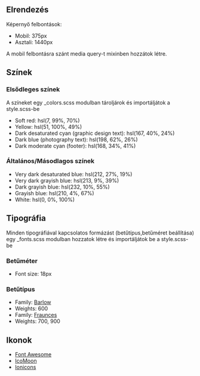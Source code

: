 ## Elrendezés

Képernyő felbontások:
- Mobil: 375px
- Asztali: 1440px

A mobil felbontásra szánt media query-t mixinben hozzátok létre.

## Színek

### Elsődleges színek

A színeket egy _colors.scss modulban tároljárok és importáljátok a style.scss-be

- Soft red: hsl(7, 99%, 70%)
- Yellow: hsl(51, 100%, 49%)
- Dark desaturated cyan (graphic design text): hsl(167, 40%, 24%)
- Dark blue (photography text): hsl(198, 62%, 26%)
- Dark moderate cyan (footer): hsl(168, 34%, 41%)

### Általános/Másodlagos színek

- Very dark desaturated blue: hsl(212, 27%, 19%)
- Very dark grayish blue: hsl(213, 9%, 39%)
- Dark grayish blue: hsl(232, 10%, 55%)
- Grayish blue: hsl(210, 4%, 67%)
- White: hsl(0, 0%, 100%)

## Tipográfia

Minden tipográfiával kapcsolatos formázást (betűtípus,betűméret beállítása) egy _fonts.scss modulban hozzatok létre és importáljátok be a style.scss-be

### Betűméter

- Font size: 18px

### Betűtípus

- Family: [Barlow](https://fonts.google.com/specimen/Barlow)
- Weights: 600
- Family: [Fraunces](https://fonts.google.com/specimen/Fraunces)
- Weights: 700, 900

## Ikonok

- [Font Awesome](https://fontawesome.com)
- [IcoMoon](https://icomoon.io)
- [Ionicons](https://ionicons.com)
